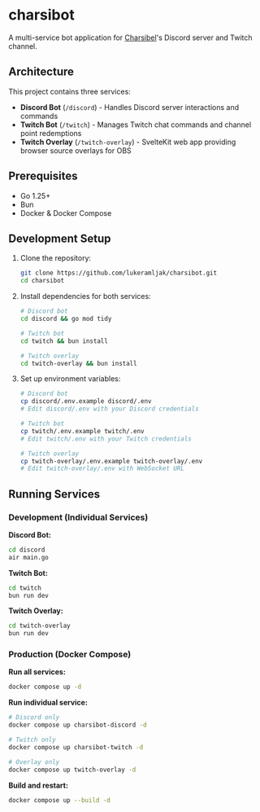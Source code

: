 # charsibot

A multi-service bot application for [Charsibel](https://twitch.tv/charsibel)'s Discord server and Twitch channel.

## Architecture

This project contains three services:

- **Discord Bot** (`/discord`) - Handles Discord server interactions and commands
- **Twitch Bot** (`/twitch`) - Manages Twitch chat commands and channel point redemptions
- **Twitch Overlay** (`/twitch-overlay`) - SvelteKit web app providing browser source overlays for OBS

## Prerequisites

- Go 1.25+
- Bun
- Docker & Docker Compose

## Development Setup

1. Clone the repository:

   ```bash
   git clone https://github.com/lukeramljak/charsibot.git
   cd charsibot
   ```

2. Install dependencies for both services:

   ```bash
   # Discord bot
   cd discord && go mod tidy

   # Twitch bot
   cd twitch && bun install

   # Twitch overlay
   cd twitch-overlay && bun install
   ```

3. Set up environment variables:

   ```bash
   # Discord bot
   cp discord/.env.example discord/.env
   # Edit discord/.env with your Discord credentials

   # Twitch bot
   cp twitch/.env.example twitch/.env
   # Edit twitch/.env with your Twitch credentials

   # Twitch overlay
   cp twitch-overlay/.env.example twitch-overlay/.env
   # Edit twitch-overlay/.env with WebSocket URL
   ```

## Running Services

### Development (Individual Services)

**Discord Bot:**

```bash
cd discord
air main.go
```

**Twitch Bot:**

```bash
cd twitch
bun run dev
```

**Twitch Overlay:**

```bash
cd twitch-overlay
bun run dev
```

### Production (Docker Compose)

**Run all services:**

```bash
docker compose up -d
```

**Run individual service:**

```bash
# Discord only
docker compose up charsibot-discord -d

# Twitch only
docker compose up charsibot-twitch -d

# Overlay only
docker compose up twitch-overlay -d
```

**Build and restart:**

```bash
docker compose up --build -d
```
